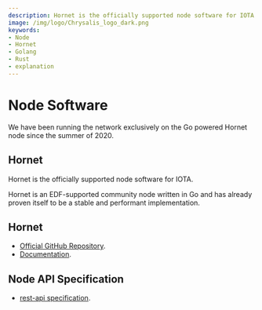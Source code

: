 ```yaml
---
description: Hornet is the officially supported node software for IOTA.
image: /img/logo/Chrysalis_logo_dark.png
keywords:
- Node
- Hornet
- Golang
- Rust
- explanation
---
```

# Node Software

We have been running the network exclusively on the Go powered Hornet node since the summer of 2020. 

## Hornet

Hornet is the officially supported node software for IOTA.

Hornet is an EDF-supported community node written in Go and has already proven itself to be a stable and performant implementation. 

## Hornet

- [Official GitHub Repository](https://github.com/gohornet/hornet).
- [Documentation](https://wiki.iota.org/hornet/welcome).

## Node API Specification

- [rest-api specification](https://editor.swagger.io/?url=https://raw.githubusercontent.com/iotaledger/tips/main/tips/TIP-0013/rest-api.yaml).

